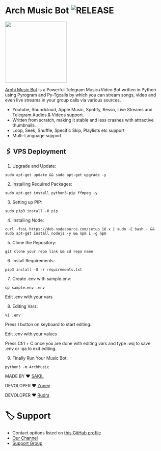 

# Arch Music Bot <img src="https://img.shields.io/github/v/release/sakil000/ArohiMusicBot?color=green&logo=github&logoColor=red&style=social" alt="RELEASE">

<img src="https://telegra.ph/file/94e013900d86ff5899439.jpg" align="middle" width="200" height="200"/>

[Arohi Music Bot](https://t.me/UMIKO_CHAT_BOT) is a Powerful Telegram Music+Video Bot written in Python using Pyrogram and Py-Tgcalls by which you can stream songs, video and even live streams in your group calls via various sources.

* Youtube, Soundcloud, Apple Music, Spotify, Resso, Live Streams and Telegram Audios & Videos support.
* Written from scratch, making it stable and less crashes with attractive thumbnails.
* Loop, Seek, Shuffle, Specific Skip, Playlists etc support
* Multi-Language support



## 🖇 VPS Deployment

1.  Upgrade and Update:

`sudo apt-get update && sudo apt-get upgrade -y`

2. Installing Required Packages:

`sudo apt-get install python3-pip ffmpeg -y`

3. Setting up PIP:

`sudo pip3 install -U pip`

4. Installing Node:

`curl -fssL https://deb.nodesource.com/setup_18.x | sudo -E bash - && sudo apt-get install nodejs -y && npm i -g npm`

5. Clone the Repository:

`git clone your repo link && cd repo name`

6. Install Requirements:

`pip3 install -U -r requirements.txt`

7. Create .env  with sample.env:

`cp sample.env .env`

Edit .env with your vars

8. Editing Vars:

`vi .env`

Press I button on keyboard to start editing.

Edit .env with your values


Press Ctrl + C  once you are done with editing vars and type :wq to save .env or :qa to exit editing.

9. Finally Run Your Music Bot:

`python3 -m ArchMusic`



MADE BY ❤️ [SAKIL](https://t.me/YO_UR_OFFICIAL_CRUSH)

DEVOLOPER ❤️ [Zoney](https://t.me/itszoney)

 DEVOLOPER ❤️ [Rudra](https://t.me/Unknown_hu_m)

# 🏷 Support

- Contact options listed on [this GitHub profile](https://github.com/ArchBots)
- [Our Channel](https://t.me/ArchBots)
- [Support Group](https://t.me/ARCH_SUPPORTS)



